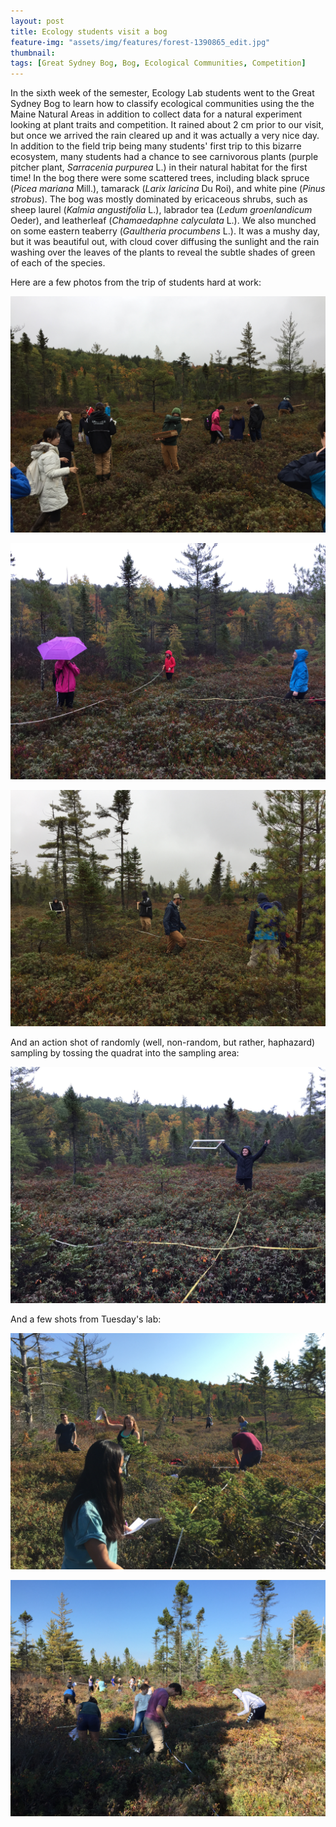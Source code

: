 ```yaml
---
layout: post
title: Ecology students visit a bog
feature-img: "assets/img/features/forest-1390865_edit.jpg"
thumbnail: 
tags: [Great Sydney Bog, Bog, Ecological Communities, Competition]
---
```


In the sixth week of the semester, Ecology Lab students went to the Great Sydney Bog to learn how to classify ecological communities using the the Maine Natural Areas in addition to collect data for a natural experiment looking at plant traits and competition. It rained about 2 cm prior to our visit, but once we arrived the rain cleared up and it was actually a very nice day. In addition to the field trip being many students' first trip to this bizarre ecosystem, many students had a chance to see carnivorous plants (purple pitcher plant, *Sarracenia purpurea* L.) in their natural habitat for the first time! In the bog there were some scattered trees, including black spruce (*Picea mariana* Mill.), tamarack (*Larix laricina* Du Roi), and white pine (*Pinus strobus*). The bog was mostly dominated by ericaceous shrubs, such as sheep laurel (*Kalmia angustifolia* L.), labrador tea (*Ledum groenlandicum* Oeder), and leatherleaf (*Chamaedaphne calyculata* L.). We also munched on some eastern teaberry (*Gaultheria procumbens* L.). It was a mushy day, but it was beautiful out, with cloud cover diffusing the sunlight and the rain washing over the leaves of the plants to reveal the subtle shades of green of each of the species.

Here are a few photos from the trip of students hard at work:

![BogA](/assets/img/Bog/BogA.jpg)

![BogB](/assets/img/Bog/BogB.jpg)

![BogC](/assets/img/Bog/BogC.jpg)

And an action shot of randomly (well, non-random, but rather, haphazard) sampling by tossing the quadrat into the sampling area:

![BogF](/assets/img/Bog/BogD.jpg)

And a few shots from Tuesday's lab:

![BogE](/assets/img/Bog/BogE.jpg)

![BogF](/assets/img/Bog/BogF.jpg)
